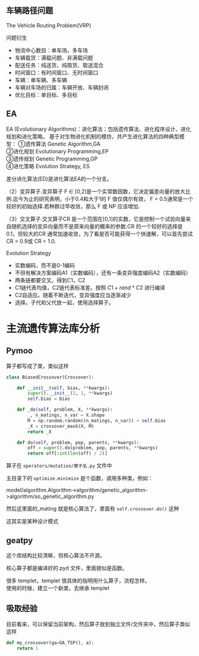 
## 车辆路径问题

The Vehicle Routing Problem(VRP)


问题衍生
- 物流中心数目：单车场，多车场
- 车辆载货：满载问题、非满载问题
- 配送任务：纯送货、纯取货、取送混合
- 时间窗口：有时间窗口、无时间窗口
- 车辆：单车辆、多车辆
- 车辆对车场的归属：车辆开放、车辆封闭
- 优化目标：单目标、多目标

## EA

EA  (Evolutionary Algorithms)：进化算法；包括遗传算法、进化程序设计、进化规划和进化策略。
基于对生物进化机制的模仿，共产生进化算法的四种典型模型：
①遗传算法 Genetic Algorithm,GA  
②进化规划 Evolutionary Programming,EP  
③遗传规划 Genetic Programming,GP  
④进化策略 Evolution Strategy, ES   



差分进化算法(ED)是进化算法EA的一个分支。

（2）变异算子.变异算子 F ∈ [0,2]是一个实常数因数，它决定偏差向量的放大比例.迄今为止的研究表明，小于0.4和大于1的 F 值仅偶尔有效， F = 0.5通常是一个较好的初始选择.若种群过早收敛，那么 F 或 NP 应该增加.

（3）交叉算子.交叉算子CR 是一个范围在[0,1]的实数，它是控制一个试验向量来自随机选择的变异向量而不是原来向量的概率的参数.CR 的一个较好的选择是0.1，但较大的CR 通常加速收敛，为了看是否可能获得一个快速解，可以首先尝试 CR = 0.9或 CR = 1.0.



Evolution Strategy  
- 实数编码，而不是0-1编码
- 不但有解决方案编码A1（实数编码），还有一条变异强度编码A2（实数编码）
- 两条链都要交叉。得到C1，C2
- C1链代表均值，C2链代表标准差。按照 $C1+rand*C2$ 进行编译
- C2自适应。随着不断迭代，变异强度应当逐渐减少
- 选择。子代和父代放一起，使用选择算子。



# 主流遗传算法库分析

## Pymoo
算子都写成了类，类似这样
```python
class BiasedCrossover(Crossover):

    def __init__(self, bias, **kwargs):
        super().__init__(2, 1, **kwargs)
        self.bias = bias

    def _do(self, problem, X, **kwargs):
        _, n_matings, n_var = X.shape
        M = np.random.random((n_matings, n_var)) < self.bias
        _X = crossover_mask(X, M)
        return _X

    def do(self, problem, pop, parents, **kwargs):
        off = super().do(problem, pop, parents, **kwargs)
        return off[:int(len(off) / 2)]
```

算子在 `operators/mutation/算子名.py` 文件中

主目录下的 `optimize.minimize` 是个函数，调用多种类，例如：

model/algorithm.Algorithm->algorithm/genetic_algorithm->algorithm/so_genetic_algorithm.py

然后这里面的_mating 就是核心算法了，里面有 `self.crossover.do()` 这种

这其实是某种设计模式

## geatpy
这个库结构比较清晰，但核心算法不开源。

核心算子都是编译好的.pyd 文件，里面貌似是函数。  

很多 templet，templet 很具体的指明用什么算子，流程怎样。  
使用的时候，建立一个新类，去继承 templet

## 吸取经验
目前看来，可以保留当前架构，然后算子放到独立文件/文件夹中，然后算子类似这样  
```python
def my_crossover(ga=GA_TSP(), a):
    return 1
```
